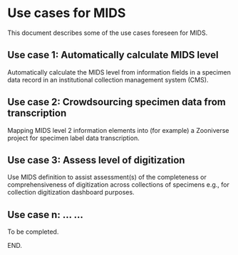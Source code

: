 # Use cases for MIDS 

This document describes some of the use cases foreseen for MIDS.

## Use case 1: Automatically calculate MIDS level

Automatically calculate the MIDS level from information fields in a specimen data record in an institutional collection management system (CMS). 

## Use case 2: Crowdsourcing specimen data from transcription

Mapping MIDS level 2 information elements into (for example) a Zooniverse project for specimen label data transcription. 

## Use case 3: Assess level of digitization

Use MIDS definition to assist assessment(s) of the completeness or comprehensiveness of digitization across collections of specimens e.g., for collection digitization dashboard purposes. 

## Use case n: ... ...

To be completed. 



END.